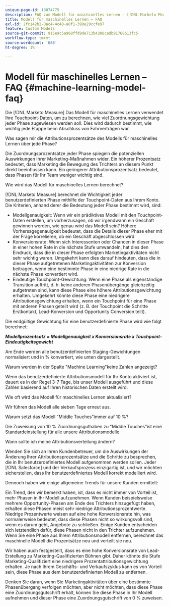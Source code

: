 ```yaml
---
unique-page-id: 18874775
description: FAQ zum Modell für maschinelles Lernen - [!DNL Marketo Measure]
title: Modell für maschinelles Lernen – FAQ
exl-id: 2fc142b2-8ac4-4c48-a8f1-398e29ccfe97
feature: Custom Models
source-git-commit: 915e9c5a968ffd9de713b4308cadb91768613fc5
workflow-type: tm+mt
source-wordcount: '688'
ht-degree: 1%

---
```


# Modell für maschinelles Lernen – FAQ {#machine-learning-model-faq}

Die [!DNL Marketo Measure] Das Modell für maschinelles Lernen verwendet Ihre Touchpoint-Daten, um zu berechnen, wie viel Zuordnungsgewichtung jeder Phase zugewiesen werden soll. Dies wird dadurch bestimmt, wie wichtig jede Etappe beim Abschluss von Fahrverträgen war.

Was sagen mir die Attributionsprozentsätze des Modells für maschinelles Lernen über jede Phase?

Die Zuordnungsprozentsätze jeder Phase spiegeln die potenziellen Auswirkungen Ihrer Marketing-Maßnahmen wider. Ein höherer Prozentsatz bedeutet, dass Marketing die Bewegung des Trichters an diesem Punkt direkt beeinflussen kann. Ein geringerer Attributionsprozentsatz bedeutet, dass Phasen für Ihr Team weniger wichtig sind.

Wie wird das Modell für maschinelles Lernen berechnet?

[!DNL Marketo Measure] berechnet die Wichtigkeit jeder benutzerdefinierten Phase mithilfe der Touchpoint-Daten aus Ihrem Konto. Die Kriterien, anhand derer die Bedeutung jeder Phase bestimmt wird, sind:

* Modellgenauigkeit: Wenn wir ein prädiktives Modell mit den Touchpoint-Daten erstellen, um vorherzusagen, ob wir irgendwann ein Geschäft gewinnen werden, wie genau wird das Modell sein? Höhere Vorhersagegenauigkeit bedeutet, dass die Details dieser Phase eher mit der Frage korrelieren, ob ein Geschäft abgeschlossen wird
* Konversionsrate: Wenn sich Interessenten oder Chancen in dieser Phase in einer hohen Rate in die nächste Stufe umwandeln, hat dies den Eindruck, dass die in dieser Phase erfolgten Marketingaktivitäten nicht sehr wichtig waren. Umgekehrt kann dies darauf hindeuten, dass die in dieser Phase aufgetretenen Marketingaktivitäten zur Konversion beitragen, wenn eine bestimmte Phase in eine niedrige Rate in die nächste Phase konvertiert wird.
* Eindeutige Touchpoint-Gewichtung: Wenn eine Phase als eigenständige Transition auftritt, d. h. keine anderen Phasenübergänge gleichzeitig aufgetreten sind, kann diese Phase eine höhere Attributionsgewichtung erhalten. Umgekehrt könnte diese Phase eine niedrigere Attributionsgewichtung erhalten, wenn ein Touchpoint für eine Phase mit anderen Phasen geteilt wird (z. B. der Touchpoint die Schritte Erstkontakt, Lead-Konversion und Opportunity Conversion teilt).

Die endgültige Gewichtung für eine benutzerdefinierte Phase wird wie folgt berechnet:

**_Modellprozentsatz = Modellgenauigkeit x Konversionsrate x Touchpoint-Eindeutigkeitsgewicht_**

Am Ende werden alle benutzerdefinierten Staging-Gewichtungen normalisiert und in % konvertiert, wie unten dargestellt.

Warum werden in der Spalte &quot;Machine Learning&quot;keine Zahlen angezeigt?

Wenn das benutzerdefinierte Attributionsmodell für Ihr Konto aktiviert ist, dauert es in der Regel 3-7 Tage, bis unser Modell ausgeführt und diese Zahlen basierend auf Ihren historischen Daten erstellt wird.

Wie oft wird das Modell für maschinelles Lernen aktualisiert?

Wir führen das Modell alle sieben Tage erneut aus.

Warum setzt das Modell &quot;Middle Touches&quot;immer auf 10 %?

Die Zuweisung von 10 % Zuordnungsguthaben zu &quot;Middle Touches&quot;ist eine Standardeinstellung für alle unsere Attributionsmodelle.

Wann sollte ich meine Attributionsverteilung ändern?

Wenden Sie sich an Ihren Kundenbetreuer, um die Auswirkungen der Änderung Ihrer Attributionsprozentsätze und die Schritte zu besprechen, die in Ihr benutzerdefiniertes Modell aufgenommen werden sollen. Jeder [!DNL Salesforce] und der Verkaufsprozess einzigartig ist, und wir möchten sicherstellen, dass Ihr benutzerdefiniertes Modell korrekt modelliert wird.

Dennoch haben wir einige allgemeine Trends für unsere Kunden ermittelt:

Ein Trend, den wir bemerkt haben, ist, dass es nicht immer von Vorteil ist, mehr Phasen in Ihr Modell aufzunehmen. Wenn Kunden beispielsweise mehrere Opportunity-Phasen am Ende des Trichters hinzugefügt haben, erhalten diese Phasen meist sehr niedrige Attributionsprozentwerte. Niedrige Prozentwerte weisen auf eine hohe Konversionsrate hin, was normalerweise bedeutet, dass diese Phasen nicht so wirkungsvoll sind, wenn es darum geht, Angebote zu schließen. Einige Kunden entscheiden sich letztendlich dafür, diese Phasen nicht in den Trichter aufzunehmen. Wenn Sie eine Phase aus Ihrem Attributionsmodell entfernen, berechnet das maschinelle Modell die Prozentsätze neu und verteilt sie neu.

Wir haben auch festgestellt, dass es eine hohe Konversionsrate von Lead-Erstellung zu Marketing-Qualifizierten Bühnen gibt. Daher könnte die Stufe Marketing-Qualifiziert eine niedrigere Prozentattributionsgewichtung erhalten. Je nach Ihrem Geschäfts- und Verkaufszyklus kann es von Vorteil sein, diese Phase aus dem benutzerdefinierten Modell zu entfernen.

Denken Sie daran, wenn Sie Marketingaktivitäten über eine bestimmte Phasenübergang verfolgen möchten, aber nicht möchten, dass diese Phase eine Zuordnungsgutschrift erhält, können Sie diese Phase in Ihr Modell aufnehmen und dieser Phase eine Zuordnungsgutschrift von 0 % zuweisen.
